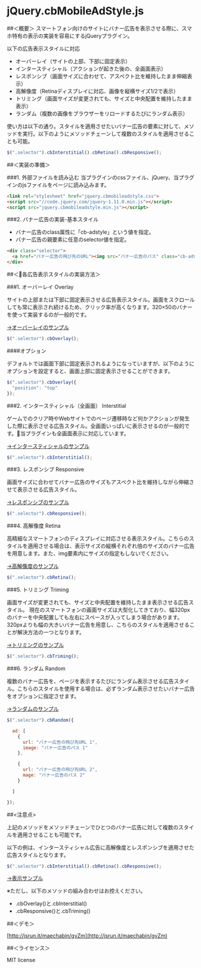 # jQuery.cbMobileAdStyle.js

##＜概要＞
スマートフォン向けのサイトにバナー広告を表示させる際に、スマホ特有の表示の実装を容易にするjQueryプラグイン。

以下の広告表示スタイルに対応

  - オーバーレイ（サイトの上部、下部に固定表示）
  - インタースティシャル（アクションが起きた後の、全画面表示）
  - レスポンシブ（画面サイズに合わせて、アスペクト比を維持したまま伸縮表示）
  - 高解像度（Retinaディスプレイに対応、画像を縦横サイズ1/2で表示）
  - トリミング（画面サイズが変更されても、サイズと中央配置を維持したまま表示）
  - ランダム（複数の画像をブラウザーをリロードするたびにランダム表示）

使い方は以下の通り。スタイルを適用させたいバナー広告の要素に対して、メソッドを実行。以下のようにメソッドチェーンして複数のスタイルを適用させることも可能。
```js
$(".selector").cbInterstitial().cbRetina().cbResponsive();
```

##＜実装の準備＞

###1. 外部ファイルを読み込む
当プラグインのcssファイル、jQuery、当プラグインのjsファイルをページに読み込みます。
```html
<link rel="stylesheet" href="jquery.cbmobileadstyle.css">
<script src="//code.jquery.com/jquery-1.11.0.min.js"></script>
<script src="jquery.cbmobileadstyle.min.js"></script>
```

###2. バナー広告の実装-基本スタイル

  - バナー広告のclass属性に「cb-adstyle」という値を指定。
  - バナー広告の親要素に任意のselector値を指定。

```html
<div class="selector">
  <a href="バナー広告の飛び先のURL"><img src="バナー広告のパス" class="cb-adstyle"></a>
</div>
```


##＜各広告表示スタイルの実装方法＞

###1. オーバーレイ Overlay

サイトの上部または下部に固定表示させる広告表示スタイル。画面をスクロールしても常に表示され続けるため、クリック率が高くなります。320×50のバナーを使って実装するのが一般的です。

[→オーバーレイのサンプル](http://jsdo.it/maechabin/fO2S)

```js
$(".selector").cbOverlay();
```

####オプション

デフォルトでは画面下部に固定表示されるようになっていますが、以下のようにオプションを設定すると、画面上部に固定表示させることができます。

```js
$(".selector").cbOverlay({
  "position": "top"
});
```

###2. インタースティシャル（全画面） Interstitial

ゲームでのクリア時やWebサイトでのページ遷移時など何かアクションが発生した際に表示させる広告スタイル。全画面いっぱいに表示させるのが一般的です。当プラグインも全画面表示に対応しています。

[→インタースティシャルのサンプル](http://jsrun.it/maechabin/awaV)

```js
$(".selector").cbInterstitial();
```


###3. レスポンシブ Responsive

画面サイズに合わせてバナー広告のサイズもアスペクト比を維持しながら伸縮させて表示させる広告スタイル。

[→レスポンシブのサンプル](http://jsdo.it/maechabin/yjvd)

```js
$(".selector").cbResponsive();
```


###4. 高解像度 Retina

高精細なスマートフォンのディスプレイに対応させる表示スタイル。こちらのスタイルを適用させる場合は、表示サイズの縦横それぞれ倍のサイズのバナー広告を用意します。また、img要素内にサイズの指定もしないでください。

[→高解像度のサンプル](http://jsdo.it/maechabin/r3ic)

```js
$(".selector").cbRetina();
```

###5. トリミング Triming

画面サイズが変更されても、サイズと中央配置を維持したまま表示させる広告スタイル。
現在のスマートフォンの画面サイズは大型化してきており、幅320pxのバナーを中央配置しても左右にスペースが入ってしまう場合があります。320pxよりも幅の大きいバナー広告を用意し、こちらのスタイルを適用させることが解決方法の一つとなります。

[→トリミングのサンプル](http://jsdo.it/maechabin/yJdT)

```js
$(".selector").cbTriming();
```

###6. ランダム Random

複数のバナー広告を、ページを表示するたびにランダム表示させる広告スタイル。こちらのスタイルを使用する場合は、必ずランダム表示させたいバナー広告をオプションに指定させます。

[→ランダムのサンプル](http://jsdo.it/maechabin/rQit)

```js
$(".selector").cbRandom({

  ad: [
    {
      url: "バナー広告の飛び先URL 1",
      image: "バナー広告のパス 1"
    },

    {
      url: "バナー広告の飛び先URL 2",
      mage: "バナー広告のパス 2"
    }

  ]

});
```

##<注意点>

上記のメソッドをメソッドチェーンでひとつのバナー広告に対して複数のスタイルを適用させることも可能です。

以下の例は、インタースティシャル広告に高解像度とレスポンシブを適用させた広告スタイルとなります。
```js
$(".selector").cbInterstitial().cbRetina().cbResponsive();
```

[→表示サンプル](http://jsdo.it/maechabin/hv4Z)

※ただし、以下のメソッドの組み合わせはお控えください。

- .cbOverlay()と.cbInterstitial()
- .cbResponsive()と.cbTriming()


##＜デモ＞

[http://jsrun.it/maechabin/gvZm](http://jsrun.it/maechabin/gvZm)


##＜ライセンス＞

MIT license
